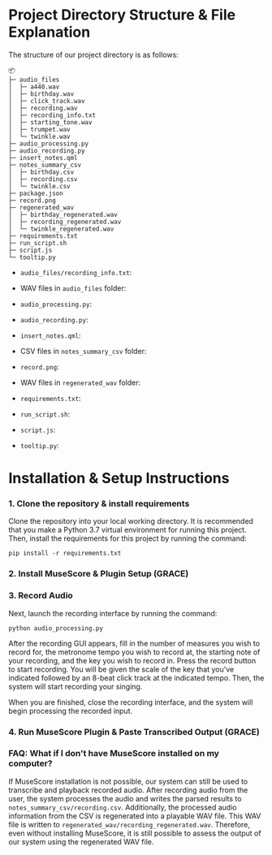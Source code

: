 # Project Directory Structure & File Explanation
The structure of our project directory is as follows:

```
📦 
├─ audio_files
│  ├─ a440.wav
│  ├─ birthday.wav
│  ├─ click_track.wav
│  ├─ recording.wav
│  ├─ recording_info.txt
│  ├─ starting_tone.wav
│  ├─ trumpet.wav
│  └─ twinkle.wav
├─ audio_processing.py
├─ audio_recording.py
├─ insert_notes.qml
├─ notes_summary_csv
│  ├─ birthday.csv
│  ├─ recording.csv
│  └─ twinkle.csv
├─ package.json
├─ record.png
├─ regenerated_wav
│  ├─ birthday_regenerated.wav
│  ├─ recording_regenerated.wav
│  └─ twinkle_regenerated.wav
├─ requirements.txt
├─ run_script.sh
├─ script.js
└─ tooltip.py
```
* `audio_files/recording_info.txt`:

* WAV files in `audio_files` folder:

* `audio_processing.py`:

* `audio_recording.py`:

* `insert_notes.qml`:

* CSV files in `notes_summary_csv` folder:

* `record.png`:

* WAV files in `regenerated_wav` folder:

* `requirements.txt`:

* `run_script.sh`:

* `script.js`:

* `tooltip.py`:



# Installation & Setup Instructions

### 1. Clone the repository & install requirements

Clone the repository into your local working directory. It is recommended that you make a Python 3.7 virtual environment 
for running this project. Then, install the requirements for this project by running the command:

```
pip install -r requirements.txt
```

### 2. Install MuseScore & Plugin Setup (GRACE)

### 3. Record Audio
Next, launch the recording interface by running the command:

```
python audio_processing.py
```

After the recording GUI appears, fill in the number of measures you wish to record for, the metronome tempo you wish to
record at, the starting note of your recording, and the key you wish to record in. Press the record button to start recording.
You will be given the scale of the key that you've indicated followed by an 8-beat click track at the indicated tempo. Then,
the system will start recording your singing.

When you are finished, close the recording interface, and the system will begin processing the recorded input.

### 4. Run MuseScore Plugin & Paste Transcribed Output (GRACE)


### FAQ: What if I don't have MuseScore installed on my computer?
If MuseScore installation is not possible, our system can still be used to transcribe and playback recorded audio. After recording 
audio from the user, the system processes the audio and writes the parsed results to `notes_summary_csv/recording.csv`.
Additionally, the processed audio information from the CSV is regenerated into a playable WAV file. This WAV file is
written to `regenerated_wav/recording_regenerated.wav`. Therefore, even without installing MuseScore, it is still possible
to assess the output of our system using the regenerated WAV file.
